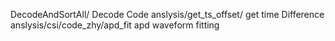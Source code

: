 DecodeAndSortAll/                    Decode Code
anslysis/get_ts_offset/              get time Difference
anslysis/csi/code_zhy/apd_fit        apd waveform fitting
